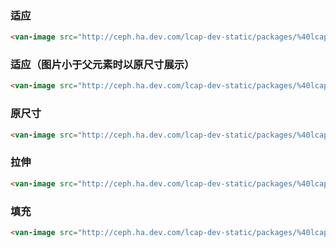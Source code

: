 
### 适应

``` html
<van-image src="http://ceph.ha.dev.com/lcap-dev-static/packages/%40lcap/mobile-ui%400.12.18/src/image/drawings/0.png" fit="contain"></van-image>
```

### 适应（图片小于父元素时以原尺寸展示）

``` html
<van-image src="http://ceph.ha.dev.com/lcap-dev-static/packages/%40lcap/mobile-ui%400.12.18/src/image/drawings/1.png" fit="scale-down"></van-image>
```

### 原尺寸

``` html
<van-image src="http://ceph.ha.dev.com/lcap-dev-static/packages/%40lcap/mobile-ui%400.12.18/src/image/drawings/2.png" fit="none"></van-image>
```

### 拉伸

``` html
<van-image src="http://ceph.ha.dev.com/lcap-dev-static/packages/%40lcap/mobile-ui%400.12.18/src/image/drawings/3.png" fit="fill"></van-image>
```



### 填充

``` html
<van-image src="http://ceph.ha.dev.com/lcap-dev-static/packages/%40lcap/mobile-ui%400.12.18/src/image/drawings/4.png" fit="cover"></van-image>
```



